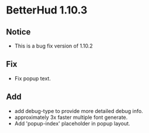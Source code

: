 # BetterHud 1.10.3

## Notice
- This is a bug fix version of 1.10.2

## Fix
- Fix popup text.

## Add
- add debug-type to provide more detailed debug info.
- approximately 3x faster multiple font generate.
- Add 'popup-index' placeholder in popup layout.